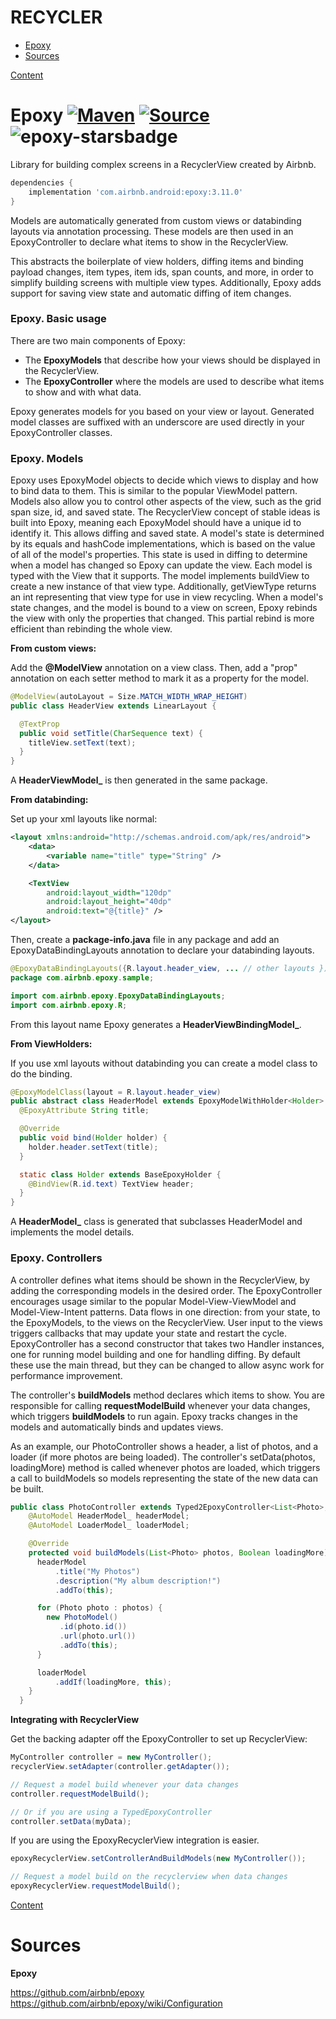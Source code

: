 # RECYCLER

- [Epoxy](#epoxy---)
- [Sources](#sources)



[Content](#recycler)
# Epoxy [![Maven][epoxy-mavenbadge]][epoxy-maven] [![Source][epoxy-sourcebadge]][epoxy-source] ![epoxy-starsbadge]

Library for building complex screens in a RecyclerView created by Airbnb.

```gradle
dependencies {
    implementation 'com.airbnb.android:epoxy:3.11.0'
}
```

Models are automatically generated from custom views or databinding layouts via annotation processing. These models are then used in an EpoxyController to declare what items to show in the RecyclerView.

This abstracts the boilerplate of view holders, diffing items and binding payload changes, item types, item ids, span counts, and more, in order to simplify building screens with multiple view types. Additionally, Epoxy adds support for saving view state and automatic diffing of item changes.

### Epoxy. Basic usage

There are two main components of Epoxy:

- The **EpoxyModels** that describe how your views should be displayed in the RecyclerView.
- The **EpoxyController** where the models are used to describe what items to show and with what data.

Epoxy generates models for you based on your view or layout. Generated model classes are suffixed with an underscore are used directly in your EpoxyController classes.

### Epoxy. Models

Epoxy uses EpoxyModel objects to decide which views to display and how to bind data to them. This is similar to the popular ViewModel pattern. Models also allow you to control other aspects of the view, such as the grid span size, id, and saved state. The RecyclerView concept of stable ideas is built into Epoxy, meaning each EpoxyModel should have a unique id to identify it. This allows diffing and saved state. A model's state is determined by its equals and hashCode implementations, which is based on the value of all of the model's properties. This state is used in diffing to determine when a model has changed so Epoxy can update the view. Each model is typed with the View that it supports. The model implements buildView to create a new instance of that view type. Additionally, getViewType returns an int representing that view type for use in view recycling. When a model's state changes, and the model is bound to a view on screen, Epoxy rebinds the view with only the properties that changed. This partial rebind is more efficient than rebinding the whole view.

**From custom views:**

Add the **@ModelView** annotation on a view class. Then, add a "prop" annotation on each setter method to mark it as a property for the model.

```java
@ModelView(autoLayout = Size.MATCH_WIDTH_WRAP_HEIGHT)
public class HeaderView extends LinearLayout {

  @TextProp
  public void setTitle(CharSequence text) {
    titleView.setText(text);
  }
}
```

A **HeaderViewModel_** is then generated in the same package.

**From databinding:**

Set up your xml layouts like normal:

```xml
<layout xmlns:android="http://schemas.android.com/apk/res/android">
    <data>
        <variable name="title" type="String" />
    </data>

    <TextView
        android:layout_width="120dp"
        android:layout_height="40dp"
        android:text="@{title}" />
</layout>
```

Then, create a **package-info.java** file in any package and add an EpoxyDataBindingLayouts annotation to declare your databinding layouts.

```java
@EpoxyDataBindingLayouts({R.layout.header_view, ... // other layouts })
package com.airbnb.epoxy.sample;

import com.airbnb.epoxy.EpoxyDataBindingLayouts;
import com.airbnb.epoxy.R;
```

From this layout name Epoxy generates a **HeaderViewBindingModel_**.

**From ViewHolders:**

If you use xml layouts without databinding you can create a model class to do the binding.

```java
@EpoxyModelClass(layout = R.layout.header_view)
public abstract class HeaderModel extends EpoxyModelWithHolder<Holder> {
  @EpoxyAttribute String title;

  @Override
  public void bind(Holder holder) {
    holder.header.setText(title);
  }

  static class Holder extends BaseEpoxyHolder {
    @BindView(R.id.text) TextView header;
  }
}
```

A **HeaderModel_** class is generated that subclasses HeaderModel and implements the model details.

### Epoxy. Controllers

A controller defines what items should be shown in the RecyclerView, by adding the corresponding models in the desired order. The EpoxyController encourages usage similar to the popular Model-View-ViewModel and Model-View-Intent patterns. Data flows in one direction: from your state, to the EpoxyModels, to the views on the RecyclerView. User input to the views triggers callbacks that may update your state and restart the cycle. EpoxyController has a second constructor that takes two Handler instances, one for running model building and one for handling diffing. By default these use the main thread, but they can be changed to allow async work for performance improvement.

The controller's **buildModels** method declares which items to show. You are responsible for calling **requestModelBuild** whenever your data changes, which triggers **buildModels** to run again. Epoxy tracks changes in the models and automatically binds and updates views.

As an example, our PhotoController shows a header, a list of photos, and a loader (if more photos are being loaded). The controller's setData(photos, loadingMore) method is called whenever photos are loaded, which triggers a call to buildModels so models representing the state of the new data can be built.

```java
public class PhotoController extends Typed2EpoxyController<List<Photo>, Boolean> {
    @AutoModel HeaderModel_ headerModel;
    @AutoModel LoaderModel_ loaderModel;

    @Override
    protected void buildModels(List<Photo> photos, Boolean loadingMore) {
      headerModel
          .title("My Photos")
          .description("My album description!")
          .addTo(this);

      for (Photo photo : photos) {
        new PhotoModel()
           .id(photo.id())
           .url(photo.url())
           .addTo(this);
      }

      loaderModel
          .addIf(loadingMore, this);
    }
  }
```

**Integrating with RecyclerView**

Get the backing adapter off the EpoxyController to set up RecyclerView:

```java
MyController controller = new MyController();
recyclerView.setAdapter(controller.getAdapter());

// Request a model build whenever your data changes
controller.requestModelBuild();

// Or if you are using a TypedEpoxyController
controller.setData(myData);
```

If you are using the EpoxyRecyclerView integration is easier.

```java
epoxyRecyclerView.setControllerAndBuildModels(new MyController());

// Request a model build on the recyclerview when data changes
epoxyRecyclerView.requestModelBuild();
```


[Content](#recycler)
# Sources

**Epoxy**

https://github.com/airbnb/epoxy
<br>
https://github.com/airbnb/epoxy/wiki/Configuration



[epoxy-maven]: https://search.maven.org/artifact/com.airbnb.android/epoxy
[epoxy-mavenbadge]: https://maven-badges.herokuapp.com/maven-central/com.airbnb.android/epoxy/badge.svg
[epoxy-source]: https://github.com/airbnb/epoxy
[epoxy-sourcebadge]: https://img.shields.io/badge/source-github-orange.svg
[epoxy-starsbadge]: https://img.shields.io/github/stars/airbnb/epoxy
